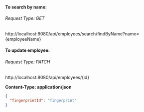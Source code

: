 #### To search by name:
###### Request Type: GET
http://localhost:8080/api/employees/search/findByName?name={employeeName}

#### To update employee:
###### Request Type: PATCH
http://localhost:8080/api/employees/{id} 

**Content-Type: application/json**
```json
{
  "fingerprintId": "fingerprint"
}
```




